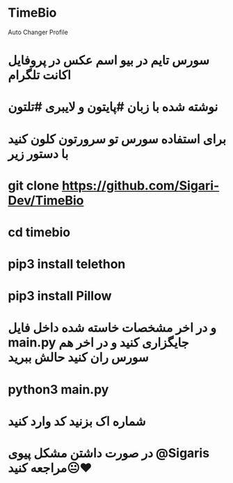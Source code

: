 # TimeBio
 Auto Changer Profile


# سورس تایم در بیو اسم عکس در پروفایل اکانت تلگرام
# نوشته شده با زبان #پایتون و لایبری #تلتون

# برای استفاده سورس تو سرورتون کلون کنید با دستور زیر
# git clone https://github.com/Sigari-Dev/TimeBio
# cd timebio
# pip3 install telethon
# pip3 install Pillow
# و در اخر مشخصات خاسته شده داخل فایل main.py جایگزاری کنید و در اخر هم سورس ران کنید حالش ببرید
# python3 main.py
# شماره اک بزنید کد وارد کنید 

# در صورت داشتن مشکل پیوی @Sigaris مراجعه کنید😐❤️